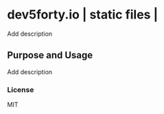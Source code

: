 # dev5forty.io | static files | 
Add description

## Purpose and Usage 
Add description

### License
MIT